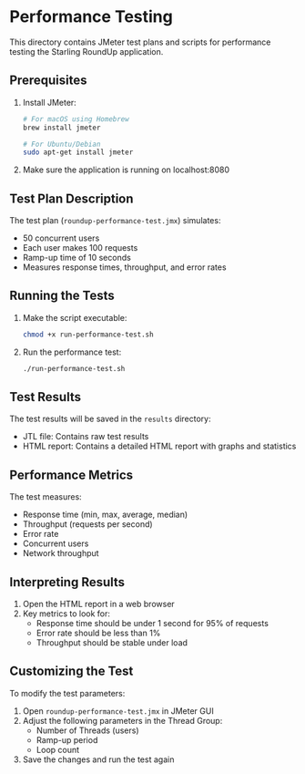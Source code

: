 # Performance Testing

This directory contains JMeter test plans and scripts for performance testing the Starling RoundUp application.

## Prerequisites

1. Install JMeter:
   ```bash
   # For macOS using Homebrew
   brew install jmeter
   
   # For Ubuntu/Debian
   sudo apt-get install jmeter
   ```

2. Make sure the application is running on localhost:8080

## Test Plan Description

The test plan (`roundup-performance-test.jmx`) simulates:
- 50 concurrent users
- Each user makes 100 requests
- Ramp-up time of 10 seconds
- Measures response times, throughput, and error rates

## Running the Tests

1. Make the script executable:
   ```bash
   chmod +x run-performance-test.sh
   ```

2. Run the performance test:
   ```bash
   ./run-performance-test.sh
   ```

## Test Results

The test results will be saved in the `results` directory:
- JTL file: Contains raw test results
- HTML report: Contains a detailed HTML report with graphs and statistics

## Performance Metrics

The test measures:
- Response time (min, max, average, median)
- Throughput (requests per second)
- Error rate
- Concurrent users
- Network throughput

## Interpreting Results

1. Open the HTML report in a web browser
2. Key metrics to look for:
   - Response time should be under 1 second for 95% of requests
   - Error rate should be less than 1%
   - Throughput should be stable under load

## Customizing the Test

To modify the test parameters:
1. Open `roundup-performance-test.jmx` in JMeter GUI
2. Adjust the following parameters in the Thread Group:
   - Number of Threads (users)
   - Ramp-up period
   - Loop count
3. Save the changes and run the test again 